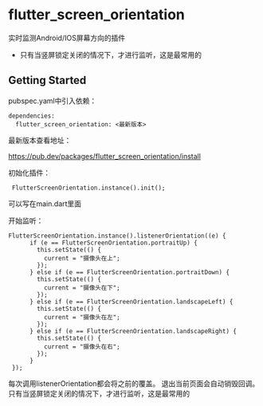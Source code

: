 # flutter_screen_orientation

实时监测Android/IOS屏幕方向的插件

- 只有当竖屏锁定关闭的情况下，才进行监听，这是最常用的


## Getting Started

pubspec.yaml中引入依赖：

```
dependencies:
  flutter_screen_orientation: <最新版本>
```


最新版本查看地址：

https://pub.dev/packages/flutter_screen_orientation/install


初始化插件：

```
 FlutterScreenOrientation.instance().init();
```

可以写在main.dart里面

开始监听：

```
FlutterScreenOrientation.instance().listenerOrientation((e) {
      if (e == FlutterScreenOrientation.portraitUp) {
        this.setState(() {
          current = "摄像头在上";
        });
      } else if (e == FlutterScreenOrientation.portraitDown) {
        this.setState(() {
          current = "摄像头在下";
        });
      } else if (e == FlutterScreenOrientation.landscapeLeft) {
        this.setState(() {
          current = "摄像头在左";
        });
      } else if (e == FlutterScreenOrientation.landscapeRight) {
        this.setState(() {
          current = "摄像头在右";
        });
      }
 });
```

每次调用listenerOrientation都会将之前的覆盖。
退出当前页面会自动销毁回调。
只有当竖屏锁定关闭的情况下，才进行监听，这是最常用的



